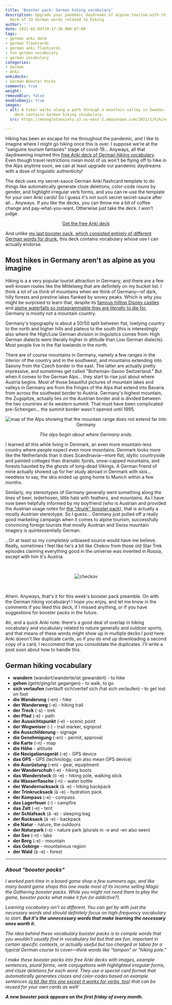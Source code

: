 ```yaml
---
title: 'Booster pack: German hiking vocabulary'
description: Upgrade your pandemic daydreams of alpine tourism with this free Anki
  deck of 33 German words related to hiking
author: ''
date: 2021-02-04T19:17:30.000-07:00
tags:
- german anki deck
- german flashcards
- german anki flashcards
- fun german vocabulary
- german vocabulary
categories:
- German
- Anki
ankidecks:
- German Booster Packs
comments: true
weight: 
removeBlur: false
enableEmoji: true
images:
- alt: A hiker walks along a path through a mountain valley in Sweden. This free flashcard
    deck contains German hiking vocabulary.
  src: https://monoglotanxiety.s3.us-east-2.amazonaws.com/2021/1/hikingsplash.jpg

---
```

Hiking has been an escape for me throughout the pandemic, and I like to imagine where I might go hiking once this is over. I suppose we're at the "sanguine tourism fantasies" stage of covid-19…  Anyways, all that daydreaming inspired this [free Anki deck of German hiking vocabulary](https://gum.co/gZoYc). Even though travel restrictions mean most of us won't be flying off to hike in the Alps anytime soon, we can at least upgrade our pandemic daydreams with a dose of linguistic authenticity!

The deck uses my secret-sauce German Anki flashcard template to do things like automatically generate cloze deletions, color-code nouns by gender, and highlight irregular verb forms, and you can re-use the template for your own Anki cards! So I guess it's not such secret secret-sauce after all... Anyways. If you like the decks, you can throw me a bit of coffee change and pay-what-you-want. Otherwise just take the deck. I won't judge.

<center> <script src="https://gumroad.com/js/gumroad.js"></script> <a class="gumroad-button" href="https://gum.co/gZoYc">Get the free Anki deck</a> </center>

And unlike [my last booster pack, which consisted entirely of different German words for drunk](/blog/booster-pack-german-words-for-drunk/), this deck contains vocabulary whose use I can actually endorse.

## Most hikes in Germany aren't as alpine as you imagine

Hiking is a a very popular tourist attraction in Germany, and there are a few well-known routes like the Mittelweg that are definitely on my bucket list. I think a lot of us think of mountains when we think of Germany—of dark, hilly forests and prestine lakes flanked by snowy peaks. Which is why you might be surprsied to learn that, despite its [famous hilltop Disney castles](https://en.wikipedia.org/wiki/Neuschwanstein_Castle) and [alpine waterfalls so instagrammable they are _literally_ to die for](https://www.youtube.com/watch?v=_gHJyHCAJ-0), Germany is mostly not a mountain country.

Germany's topography is about a 50/50 split between flat, lowlying country to the north and higher hills and plateus to the south (this is interestingly also where the High/Low German division in linguistics comes from: High German dialects were literally higher in altitude than Low German dialects). Most people live in the flat lowlands in the north.

There are of course mountains in Germany, namely a few ranges in the interior of the country and in the southwest, and mountains extending into Saxony from the Czech border in the east. The latter are actually pretty impressive, and sometimes get called "Bohemian-Saxon Switzerland." But when it comes to the German Alps… they start to rise just about where Austria begins. Most of those beautiful pictures of mountain lakes and valleys in Germany are from the fringes of the Alps that extend into Bavaria from across the southeast border to Austria. Germany's highest mountain, the Zugspitze, actually lies _on_ the Austrian border and is divided between the two countries at its western summit. That must have been complicated pre-Schengen… the summit border wasn't opened until 1995.

<center>

![map of the Alps showing that the mountain range does not extend far into Germany](/img/2021/1/Alps_with_borders.jpeg)

_The alps begin about where Germany ends._

</center>

I learned all this while living in Denmark, an even more mountain-less country where people expect even more mountains. Denmark looks more like the Netherlands than it does Scandinavia—more flat, idyllic countryside and painted cottages than dramatic fjords, snow-capped mountains, and forests haunted by the ghosts of long-dead Vikings. A German friend of mine actually showed up for her study abroad in Denmark with skis… needless to say, the skis ended up going home to Munich within a few months.

Similarly, my stereotypes of Germany generally went something along the lines of beer, lederhosen, little hats with feathers, and _mountains_. As I have now been helpfully informed by my boyfriend (who is Austrian and provided the Austrian usage notes for [the "drunk" booster pack](booster-pack-german-words-for-drunk/)), that is actually a mostly _Austrian_ stereotype. So I guess… Germany just pulled off a really good marketing campaign when it comes to alpine tourism, successfully convincing foreign tourists that mostly Austrian and Swiss mountain imagery is quintessentially German.

…Or at least so my _completely_ unbiased source would have me believe. Really, sometimes I feel like he's a bit like Chekov from those old Star Trek episodes claiming everything good in the universe was invented in Russia, except with him it's Austria.

<br>

<center>

![checkov](/img/2021/2/chekov.gif)

</center>

<br>

Ahem. Anyways, that's it for this week's booster pack preamble. On with the German hiking vocabulary! I hope you enjoy, and let me know in the comments if you liked this deck, if I missed anything, or if you have suggestions for booster packs in the future.

Ah, and a quick Anki note: there's a good deal of overlap in hiking vocabulary and vocabulary related to nature generally and outdoor sports, and that means  of these words might show up in multiple decks I post here. Anki doesn't like duplicate cards, so if you do end up downloading a second copy of a card, I reccomend that you consolidate the duplicates. I'll write a post soon about how to handle this.

## German hiking vocabulary

* **wandern** (wandert/wanderte/ist gewandert) - to hike
* **gehen** (geht/ging/ist gegangen) - to walk, to go
* **sich verlaufen** (verläuft sich/verlief sich /hat sich verlaufen) - to get lost on foot
* **die Wanderung** (-en) - hike
* **der Wanderweg** (-e) - hiking trail
* **der Treck** (-s) - trek
* **der Pfad** (-e) - path
* **der Aussichtspunkt** (-e) - scenic point
* **der Wegweiser** (-) - trail marker, signpost
* **die Ausschilderung** - signage
* **die Genehmigung** (-en) - permit, approval
* **die Karte** (-n) - map
* **die Höhe** - altitude
* **die Navigationsgerät** (-e) - GPS device
* **das GPS** - GPS (technology, can also mean GPS device)
* **die Ausrüstung** (-en) - gear, equiptment
* **der Wanderschuh** (-e) - hiking boots
* **das Wanderstock** (ö -e) - hiking pole, walking stick
* **die Wasserflasche** (-n) - water bottle
* **der Wanderrucksack** (ä -e) - hiking backpack
* **der Trinkrucksack** (ä -e) - hydration pack
* **der Kompass** (-e) - compass
* **das Lagerfeuer** (-) - campfire
* **das Zelt** (-e) - tent
* **der Schlafsack** (ä -e) - sleeping bag
* **der Rucksack** (ä -e) - backpack
* **die Natur** - nature, the outdoors
* **der Naturpark** (-s) - nature park (plurals in -e and -en also seen)
* **der See** (-n) - lake
* **der Berg** (-e) - mountain
* **das Gebirge** - mountainous region
* **der Wald** (ä -e) - forest

<hr>

### _About "booster packs"_

_I worked part-time in a board game shop a few summers ago, and like many board game shops this one made most of its income selling Magic the Gathering booster packs. While you might not need them to play the game, booster packs what make it fun (or addictive?)._

_Learning vocabulary isn't so different. You can get by with just the necessary words and should definitely focus on high-frequency vocabulary to start. **But it's the unnecessary words that make learning the necessary ones worth it.**_

_The idea behind these vocabulary booster packs is to compile words that you wouldn't usually find in vocabulary list but that are fun, important in certain specific contexts, or actually useful but too charged or taboo for a typical German course to cover—think words like "tampon" or "hiking pole."_

_I make these booster packs into free Anki decks with images, example sentences, plural forms, verb conjugations with highlighted irregular forms, and cloze deletions for each word. They use a special card format that automatically generates clozes and color-codes based on example sentences (_[_a bit like this one except it works for verbs, too_](http://localhost:1313/blog/anki-format-for-german-that-automatically-generates-cloze-deletions-and-color-codes-nouns/)_) that can be reused for your own cards as well!_

**_A new booster pack appears on the first friday of every month._**